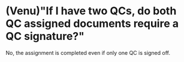 # \(Venu\)"If I have two QCs, do both QC assigned documents require a QC signature?"

No, the assignment is completed even if only one QC is signed off.

